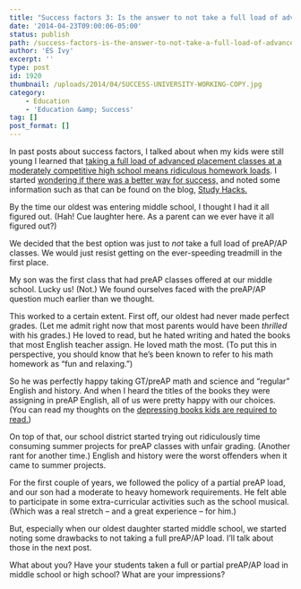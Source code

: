 ```yaml
---
title: "Success factors 3: Is the answer to not take a full load of advanced placement courses?"
date: '2014-04-23T09:00:06-05:00'
status: publish
path: /success-factors-is-the-answer-to-not-take-a-full-load-of-advanced-placement-courses
author: 'ES Ivy'
excerpt: ''
type: post
id: 1920
thumbnail: /uploads/2014/04/SUCCESS-UNIVERSITY-WORKING-COPY.jpg
category:
    - Education
    - 'Education &amp; Success'
tag: []
post_format: []
---
```

In past posts about success factors, I talked about when my kids were still young I learned that [taking a full load of advanced placement classes at a moderately competitive high school means ridiculous homework loads](http://192.168.1.34:4945/draft1903 "success factors 1"). I started [wondering if there was a better way for success,](http://192.168.1.34:4945/draft1919 "success factors") and noted some information such as that can be found on the blog, [Study Hacks.](http://calnewport.com/blog/about/ "Study Hacks")

By the time our oldest was entering middle school, I thought I had it all figured out. (Hah! Cue laughter here. As a parent can we ever have it all figured out?)

We decided that the best option was just to *not* take a full load of preAP/AP classes. We would just resist getting on the ever-speeding treadmill in the first place.

My son was the first class that had preAP classes offered at our middle school. Lucky us! (Not.) We found ourselves faced with the preAP/AP question much earlier than we thought.

This worked to a certain extent. First off, our oldest had never made perfect grades. (Let me admit right now that most parents would have been *thrilled* with his grades.) He loved to read, but he hated writing and hated the books that most English teacher assign. He loved math the most. (To put this in perspective, you should know that he’s been known to refer to his math homework as “fun and relaxing.”)

So he was perfectly happy taking GT/preAP math and science and “regular” English and history. And when I heard the titles of the books they were assigning in preAP English, all of us were pretty happy with our choices. (You can read my thoughts on the [depressing books kids are required to read.](http://192.168.1.34:4945/why-is-required-school-reading-so-depressing/ "Why is required school reading so depressing?"))

On top of that, our school district started trying out ridiculously time consuming summer projects for preAP classes with unfair grading. (Another rant for another time.) English and history were the worst offenders when it came to summer projects.

For the first couple of years, we followed the policy of a partial preAP load, and our son had a moderate to heavy homework requirements. He felt able to participate in some extra-curricular activities such as the school musical. (Which was a real stretch – and a great experience – for him.)

But, especially when our oldest daughter started middle school, we started noting some drawbacks to not taking a full preAP/AP load. I’ll talk about those in the next post.

What about you? Have your students taken a full or partial preAP/AP load in middle school or high school? What are your impressions?